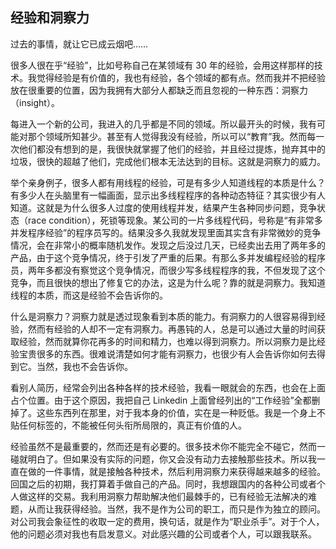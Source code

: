 ## 经验和洞察力

过去的事情，就让它已成云烟吧……

很多人很在乎“经验”，比如号称自己在某领域有 30 年的经验，会用这样那样的技术。我觉得经验是有价值的，我也有经验，各个领域的都有点。然而我并不把经验放在很重要的位置，因为我拥有大部分人都缺乏而且忽视的一种东西：洞察力（insight）。

每进入一个新的公司，我进入的几乎都是不同的领域。所以最开头的时候，我有可能对那个领域所知甚少。甚至有人觉得我没有经验，所以可以“教育”我。然而每一次他们都没有想到的是，我很快就掌握了他们的经验，并且经过提炼，抛弃其中的垃圾，很快的超越了他们，完成他们根本无法达到的目标。这就是洞察力的威力。

举个亲身例子，很多人都有用线程的经验，可是有多少人知道线程的本质是什么？有多少人在头脑里有一幅画面，显示出多线程程序的各种动态特征？其实很少有人知道。这就是为什么很多人过度的使用线程并发，结果产生各种同步问题，竞争状态（race condition），死锁等现象。某公司的一片多线程代码，号称是“有非常多并发程序经验”的程序员写的。结果没多久我就发现里面其实含有非常微妙的竞争情况，会在非常小的概率随机发作。发现之后没过几天，已经卖出去用了两年多的产品，由于这个竞争情况，终于引发了严重的后果。有那么多并发编程经验的程序员，两年多都没有察觉这个竞争情况，而很少写多线程程序的我，不但发现了这个竞争，而且很快的想出了修复它的办法，这是为什么呢？靠的就是洞察力。我知道线程的本质，而这是经验不会告诉你的。

什么是洞察力？洞察力就是透过现象看到本质的能力。有洞察力的人很容易得到经验，然而有经验的人却不一定有洞察力。再愚钝的人，总是可以通过大量的时间获取经验，然而就算你花再多的时间和精力，也难以得到洞察力。所以洞察力是比经验宝贵很多的东西。很难说清楚如何才能有洞察力，也很少有人会告诉你如何去得到它。当然，我也不会告诉你。

看别人简历，经常会列出各种各样的技术经验，我看一眼就会的东西，也会在上面占个位置。由于这个原因，我把自己 Linkedin 上面曾经列出的“工作经验”全都删掉了。这些东西列在那里，对于我本身的价值，实在是一种贬低。我是一个身上不贴任何标签的，不能被任何头衔所局限的，真正有价值的人。

经验虽然不是最重要的，然而还是有必要的。很多技术你不能完全不碰它，然而一碰就明白了。但如果没有实际的问题，你又会没有动力去接触那些技术。所以我一直在做的一件事情，就是接触各种技术，然后利用洞察力来获得越来越多的经验。回国之后的初期，我打算着手做自己的产品。同时，我想跟国内的各种公司或者个人做这样的交易。我利用洞察力帮助解决他们最棘手的，已有经验无法解决的难题，从而让我获得经验。当然，我不是作为公司的职工，而只是作为独立的顾问。对公司我会象征性的收取一定的费用，换句话，就是作为“职业杀手”。对于个人，他的问题必须对我也有启发意义。对此感兴趣的公司或者个人，可以跟我联系。
